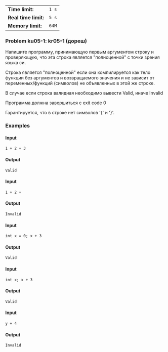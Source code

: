 |                      |       |
|----------------------|-------|
| **Time limit:**      | `1 s` |
| **Real time limit:** | `5 s` |
| **Memory limit:**    | `64M` |


### Problem ku05-1: kr05-1 (дореш)

Напишите программу, принимающую первым аргументом строку и проверяющую, что эта строка является
"полноценной" с точки зрения языка си.

Строка является "полноценной" если она компилируется как тело функции без аргументов и возвращаемого
значения и не зависит от переменных/функций (символов) не объявленных в этой же строке.

В случае если строка валидная необходимо вывести Valid, иначе Invalid

Программа должна завершиться с exit code 0

Гарантируется, что в строке нет символов '{' и '}'.

### Examples

#### Input

    
    
    1 + 2 + 3

#### Output

    
    
    Valid

#### Input

    
    
    1 + 2 +

#### Output

    
    
    Invalid

#### Input

    
    
    int x = 0; x + 3

#### Output

    
    
    Valid

#### Input

    
    
    int x; x + 3

#### Output

    
    
    Valid

#### Input

    
    
    y + 4

#### Output

    
    
    Invalid

